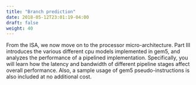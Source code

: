 ```yaml
---
title: "Branch prediction"
date: 2018-05-12T23:01:19-04:00
draft: false
weight: 40
---
```


From the ISA, we now move on to the processor micro-architecture. Part
III introduces the various different cpu models implemented in gem5, and
analyzes the performance of a pipelined implementation. Specifically,
you will learn how the latency and bandwidth of different pipeline
stages affect overall performance. Also, a sample usage of gem5
pseudo-instructions is also included at no additional cost.


